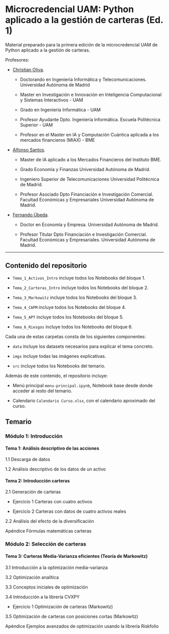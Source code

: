 # Microcredencial UAM: Python aplicado a la gestión de carteras (Ed. 1)

Material preparado para la primera edición de la microcredencial UAM de Python aplicado a la gestión de carteras.

Profesores:

- [Christian Oliva](https://www.linkedin.com/in/christian-oliva-moya-ingeniero/).

    - Doctorando en Ingeniería Informática y Telecomunicaciones. Universidad Autónoma de Madrid
    
    - Master en Investigación e Innovación en Inteligencia Computacional y Sistemas Interactivos - UAM
    
    - Grado en Ingeniería Informática - UAM
    
    - Profesor Ayudante Dpto. Ingeniería Informática. Escuela Politécnica Superior - UAM
    
    - Profesor en el Master en IA y Computación Cuántica aplicada a los mercados financieros (MIAX) - BME

- [Alfonso Santos](https://www.uam.es/Economicas/santos-ramon-alfonso/1242667903456.htm?language=es&pid=1242653687745&title=Santos%20Ram?n%20Alfonso). 

    - Master de IA aplicado a los Mercados Financieros del Instituto  BME.
    
    - Grado Economía y Finanzas Universidad Autónoma de Madrid.

    - Ingeniero Superior de Telecomunicaciones Universidad Politécnica de Madrid.

    - Profesor Asociado Dpto Financiación e Investigación Comercial. Facultad Económicas y Empresariales Universidad Autónoma de Madrid.

- [Fernando Úbeda](https://www.uam.es/Economicas/%C3%9Abeda-Mellina,-Fernando/1234888497623.htm?language=es&pid=1234888496695&title=?beda%20Mellina,%20Fernando).

    - Doctor en Economía y Empresa. Universidad Autónoma de Madrid.

    - Profesor Titular Dpto Financiación e Investigación Comercial. Facultad Económicas y Empresariales. Universidad Autónoma de Madrid.

<hr>

## Contenido del repositorio

* `Tema_1_Activos_Intro` incluye todos los Notebooks del bloque 1.

* `Tema_2_Carteras_Intro` incluye todos los Notebooks del bloque 2.

* `Tema_3_Markowitz` incluye todos los Notebooks del bloque 3.

* `Tema_4_CAPM` incluye todos los Notebooks del bloque 4.

* `Tema_5_APT` incluye todos los Notebooks del bloque 5.

* `Tema_6_Riesgos` incluye todos los Notebooks del bloque 6.

Cada una de estas carpetas consta de los siguientes componentes:

* `data` incluye los datasets necesarios para explicar el tema concreto.

* `imgs` incluye todas las imágenes explicativas.

* `src` incluye todos los Notebooks del temario.

Además de este contenido, el repositorio incluye:

* Menú principal `menu-principal.ipynb`, Notebook base desde donde acceder al resto del temario.

* Calendario `Calendario Curso.xlsx`, con el calendario aproximado del curso.

## Temario

### Módulo 1: Introducción

#### Tema 1: Análisis descriptivo de las acciones

1.1 Descarga de datos

1.2 Análisis descriptivo de los datos de un activo

#### Tema 2: Introducción carteras

2.1 Generación de carteras

* Ejercicio 1 Carteras con cuatro activos

* Ejercicio 2 Carteras con datos de cuatro activos reales

2.2 Análisis del efecto de la diversificación

Apéndice Fórmulas matemáticas carteras

### Módulo 2: Selección de carteras

#### Tema 3: Carteras Media-Varianza eficientes (Teoría de Markowitz)

3.1 Introducción a la optimización media-varianza

3.2 Optimización analítica

3.3 Conceptos iniciales de optimización

3.4 Introducción a la librería CVXPY

* Ejercicio 1 Optimización de carteras (Markowitz)

3.5 Optimización de carteras con posiciones cortas (Markowitz)

Apéndice Ejemplos avanzados de optimización usando la librería Riskfolio

